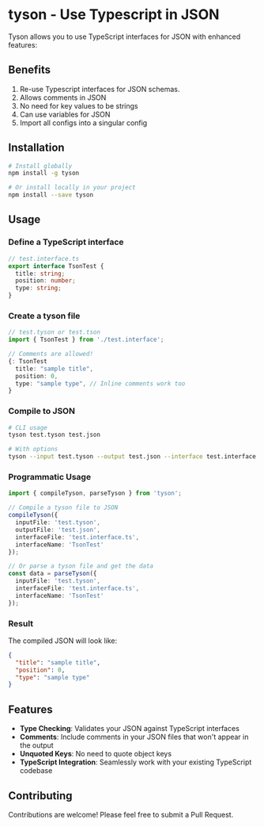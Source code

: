 # tyson - Use Typescript in JSON

Tyson allows you to use TypeScript interfaces for JSON with enhanced features:

## Benefits
1. Re-use Typescript interfaces for JSON schemas.
2. Allows comments in JSON 
3. No need for key values to be strings 
4. Can use variables for JSON
5. Import all configs into a singular config

## Installation

```bash
# Install globally
npm install -g tyson

# Or install locally in your project
npm install --save tyson
```

## Usage

### Define a TypeScript interface

```typescript
// test.interface.ts
export interface TsonTest {
  title: string;
  position: number;
  type: string;
}
```

### Create a tyson file

```typescript
// test.tyson or test.tson
import { TsonTest } from './test.interface';

// Comments are allowed!
{: TsonTest
  title: "sample title",
  position: 0,
  type: "sample type", // Inline comments work too
} 
```

### Compile to JSON

```bash
# CLI usage
tyson test.tyson test.json

# With options
tyson --input test.tyson --output test.json --interface test.interface.ts --interface-name TsonTest
```

### Programmatic Usage

```typescript
import { compileTyson, parseTyson } from 'tyson';

// Compile a tyson file to JSON
compileTyson({
  inputFile: 'test.tyson',
  outputFile: 'test.json',
  interfaceFile: 'test.interface.ts',
  interfaceName: 'TsonTest'
});

// Or parse a tyson file and get the data
const data = parseTyson({
  inputFile: 'test.tyson',
  interfaceFile: 'test.interface.ts',
  interfaceName: 'TsonTest'
});
```

### Result

The compiled JSON will look like:

```json
{
  "title": "sample title",
  "position": 0,
  "type": "sample type"
}
```

## Features

- **Type Checking**: Validates your JSON against TypeScript interfaces
- **Comments**: Include comments in your JSON files that won't appear in the output
- **Unquoted Keys**: No need to quote object keys
- **TypeScript Integration**: Seamlessly work with your existing TypeScript codebase

## Contributing

Contributions are welcome! Please feel free to submit a Pull Request.